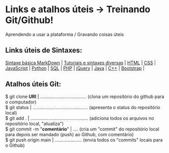 # Links e atalhos úteis -> Treinando Git/Github!
Aprendendo a usar a plataforma / Gravando coisas úteis

## Links úteis de Sintaxes:

[Sintaxe básica MarkDown](https://www.markdownguide.org/basic-syntax/) | [Tutoriais e sintaxes diversas](https://www.w3schools.com/) | [HTML](https://www.w3schools.com/tags/default.asp) | [CSS](https://www.w3schools.com/cssref/default.asp) | [JavaScript](https://www.w3schools.com/jsref/default.asp) |
[Python](https://www.w3schools.com/python/python_reference.asp) |
[SQL](https://www.w3schools.com/sql/sql_ref_keywords.asp) |
[PHP](https://www.w3schools.com/php/default.asp) |
[jQuery](https://www.w3schools.com/jquery/default.asp) |
[Java](https://www.w3schools.com/java/default.asp) |
[C++](https://www.w3schools.com/cpp/default.asp) |
[Bootstrap](https://www.w3schools.com/bootstrap/bootstrap_ver.asp) |

## Atalhos úteis Git:

$ git clone **URI** | .................................... (clona um repositório do github para o computador) <br/>
$ git status | ........................................... (apresenta o status do repositório local) <br/>
$ git add . | ............................................. (adiciona todos os arquivos no repositório local, "atualiza") <br/>
$ git commit -m "**comentário**" | .... (cria um "commit" do repositório local para depois ser mandado (push) ao Github, com comentário) <br/>
$ git push origin main | ..................... (envia todos os "commits" locais para o Github) <br/>




